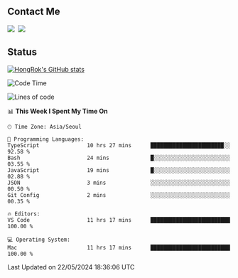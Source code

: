## Contact Me
<a href="https://instagram.com/_hongrok"><img src="https://img.shields.io/badge/Instagram-E4405F?style=for-the-badge&logo=Instagram&logoColor=white"/></a>&nbsp;
<img src="https://img.shields.io/badge/HongRok @hlog2e-5865F2?style=for-the-badge&logo=Discord&logoColor=white"/>&nbsp;

## Status

[![HongRok's GitHub stats](https://github-readme-stats.vercel.app/api?username=hlog2e)](https://github.com/anuraghazra/github-readme-stats)
<!--START_SECTION:waka-->
![Code Time](http://img.shields.io/badge/Code%20Time-609%20hrs%2018%20mins-blue)

![Lines of code](https://img.shields.io/badge/From%20Hello%20World%20I%27ve%20Written-514.1%20thousand%20lines%20of%20code-blue)

📊 **This Week I Spent My Time On** 

```text
🕑︎ Time Zone: Asia/Seoul

💬 Programming Languages: 
TypeScript               10 hrs 27 mins      ███████████████████████░░   92.58 % 
Bash                     24 mins             █░░░░░░░░░░░░░░░░░░░░░░░░   03.55 % 
JavaScript               19 mins             █░░░░░░░░░░░░░░░░░░░░░░░░   02.88 % 
JSON                     3 mins              ░░░░░░░░░░░░░░░░░░░░░░░░░   00.50 % 
Git Config               2 mins              ░░░░░░░░░░░░░░░░░░░░░░░░░   00.35 % 

🔥 Editors: 
VS Code                  11 hrs 17 mins      █████████████████████████   100.00 % 

💻 Operating System: 
Mac                      11 hrs 17 mins      █████████████████████████   100.00 % 
```


 Last Updated on 22/05/2024 18:36:06 UTC
<!--END_SECTION:waka-->
